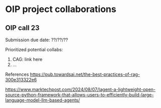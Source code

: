 
# OIP project collaborations

## OIP call 23

Submission due date: ??/??/??

Prioritized potential collabs:
1. CAG: link here
2. ...


References
https://pub.towardsai.net/the-best-practices-of-rag-300e313322e6

https://www.marktechpost.com/2024/08/07/lagent-a-lightweight-open-source-python-framework-that-allows-users-to-efficiently-build-large-language-model-llm-based-agents/


